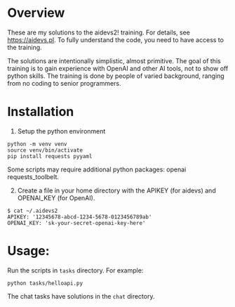 # Overview

These are my solutions to the aidevs2! training. For details, see https://aidevs.pl.
To fully understand the code, you need to have access to the training.

The solutions are intentionally simplistic, almost primitive. The goal of this training
is to gain experience with OpenAI and other AI tools, not to show off python skills.
The training is done by people of varied background, ranging from no coding to senior
programmers.

# Installation

1. Setup the python environment
```
python -m venv venv
source venv/bin/activate
pip install requests pyyaml
```

Some scripts may require additional python packages: openai requests_toolbelt.

2. Create a file in your home directory with the APIKEY (for aidevs) and OPENAI_KEY (for OpenAI).

```
$ cat ~/.aidevs2
APIKEY: '12345678-abcd-1234-5678-0123456789ab'
OPENAI_KEY: 'sk-your-secret-openai-key-here'
```

# Usage:

Run the scripts in `tasks` directory. For example:

`python tasks/helloapi.py`

The chat tasks have solutions in the `chat` directory.
